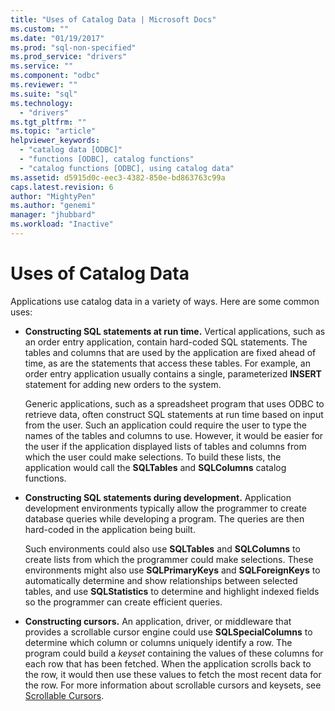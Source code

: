 ```yaml
---
title: "Uses of Catalog Data | Microsoft Docs"
ms.custom: ""
ms.date: "01/19/2017"
ms.prod: "sql-non-specified"
ms.prod_service: "drivers"
ms.service: ""
ms.component: "odbc"
ms.reviewer: ""
ms.suite: "sql"
ms.technology: 
  - "drivers"
ms.tgt_pltfrm: ""
ms.topic: "article"
helpviewer_keywords: 
  - "catalog data [ODBC]"
  - "functions [ODBC], catalog functions"
  - "catalog functions [ODBC], using catalog data"
ms.assetid: d5915d0c-eec3-4382-850e-bd863763c99a
caps.latest.revision: 6
author: "MightyPen"
ms.author: "genemi"
manager: "jhubbard"
ms.workload: "Inactive"
---
```

# Uses of Catalog Data
Applications use catalog data in a variety of ways. Here are some common uses:  
  
-   **Constructing SQL statements at run time.** Vertical applications, such as an order entry application, contain hard-coded SQL statements. The tables and columns that are used by the application are fixed ahead of time, as are the statements that access these tables. For example, an order entry application usually contains a single, parameterized **INSERT** statement for adding new orders to the system.  
  
     Generic applications, such as a spreadsheet program that uses ODBC to retrieve data, often construct SQL statements at run time based on input from the user. Such an application could require the user to type the names of the tables and columns to use. However, it would be easier for the user if the application displayed lists of tables and columns from which the user could make selections. To build these lists, the application would call the **SQLTables** and **SQLColumns** catalog functions.  
  
-   **Constructing SQL statements during development.** Application development environments typically allow the programmer to create database queries while developing a program. The queries are then hard-coded in the application being built.  
  
     Such environments could also use **SQLTables** and **SQLColumns** to create lists from which the programmer could make selections. These environments might also use **SQLPrimaryKeys** and **SQLForeignKeys** to automatically determine and show relationships between selected tables, and use **SQLStatistics** to determine and highlight indexed fields so the programmer can create efficient queries.  
  
-   **Constructing cursors.** An application, driver, or middleware that provides a scrollable cursor engine could use **SQLSpecialColumns** to determine which column or columns uniquely identify a row. The program could build a *keyset* containing the values of these columns for each row that has been fetched. When the application scrolls back to the row, it would then use these values to fetch the most recent data for the row. For more information about scrollable cursors and keysets, see [Scrollable Cursors](../../../odbc/reference/develop-app/scrollable-cursors.md).

